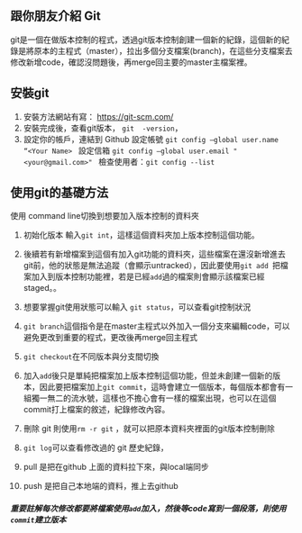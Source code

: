 ## 跟你朋友介紹 Git

git是一個在做版本控制的程式，透過git版本控制創建一個新的紀錄，這個新的紀錄是將原本的主程式（master），拉出多個分支檔案(branch)，在這些分支檔案去修改新增code，確認沒問題後，再merge回主要的master主檔案裡。

## 安裝git
1. 安裝方法網站有寫：
https://git-scm.com/
2. 安裝完成後，查看git版本， `git  -version`，
3. 設定你的帳戶，連結到 Github 
設定帳號 `git config —global user.name “<Your Name> `
設定信箱 `git config —global user.email "<your@gmail.com>" `
檢查使用者：`git config --list`
## 使用git的基礎方法
使用 command line切換到想要加入版本控制的資料夾
1. 初始化版本  輸入`git int`，這樣這個資料夾加上版本控制這個功能。
2. 後續若有新增檔案到這個有加入git功能的資料夾，這些檔案在還沒新增進去git前，他的狀態是無法追蹤（會顯示untracked），因此要使用`git add `把檔案加入到版本控制功能裡，若是已經`add`過的檔案則會顯示該檔案已經staged。。
3. 想要掌握git使用狀態可以輸入 `git status`，可以查看git控制狀況
4. `git branch`這個指令是在master主程式以外加入一個分支來編輯code，可以避免更改到重要的程式，更改後再merge回主程式
5. `git checkout`在不同版本與分支間切換
6. 加入`add`後只是單純把檔案加上版本控制這個功能，但並未創建一個新的版本，因此要把檔案加上`git commit`，這時會建立一個版本，每個版本都會有一組獨一無二的流水號，這樣也不擔心會有一樣的檔案出現，也可以在這個commit打上檔案的敘述，紀錄修改內容。
7. 刪除 git 則使用`rm -r git` ，就可以把原本資料夾裡面的git版本控制刪除
8. `git log`可以查看修改過的 git 歷史紀錄，

9. pull 是把在github 上面的資料拉下來，與local端同步
10. push 是把自己本地端的資料，推上去github

#####  重要註解每次修改都要將檔案使用`add`加入，然後等code寫到一個段落，則使用 `commit`建立版本